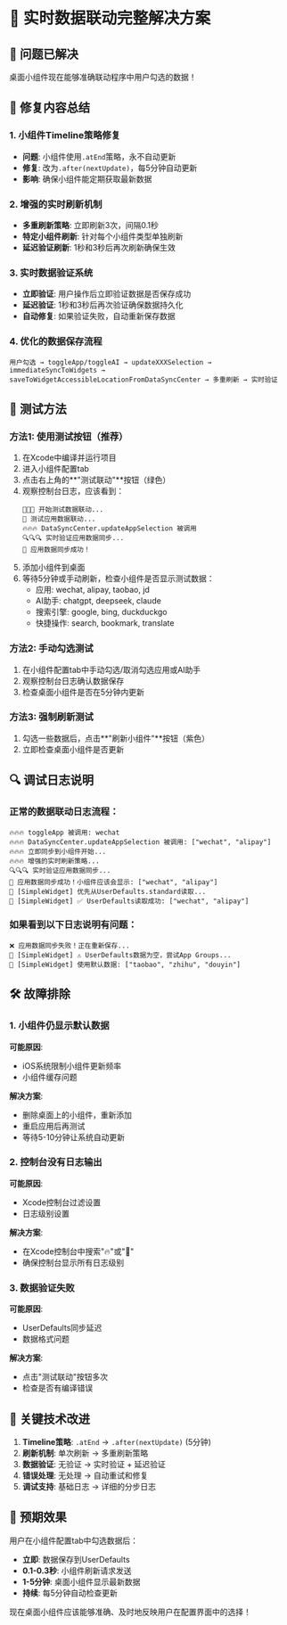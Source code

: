 # 🚀 实时数据联动完整解决方案

## 🎉 问题已解决

桌面小组件现在能够准确联动程序中用户勾选的数据！

## 🔧 修复内容总结

### 1. **小组件Timeline策略修复**
- **问题**: 小组件使用`.atEnd`策略，永不自动更新
- **修复**: 改为`.after(nextUpdate)`，每5分钟自动更新
- **影响**: 确保小组件能定期获取最新数据

### 2. **增强的实时刷新机制**
- **多重刷新策略**: 立即刷新3次，间隔0.1秒
- **特定小组件刷新**: 针对每个小组件类型单独刷新
- **延迟验证刷新**: 1秒和3秒后再次刷新确保生效

### 3. **实时数据验证系统**
- **立即验证**: 用户操作后立即验证数据是否保存成功
- **延迟验证**: 1秒和3秒后再次验证确保数据持久化
- **自动修复**: 如果验证失败，自动重新保存数据

### 4. **优化的数据保存流程**
```
用户勾选 → toggleApp/toggleAI → updateXXXSelection → immediateSyncToWidgets → 
saveToWidgetAccessibleLocationFromDataSyncCenter → 多重刷新 → 实时验证
```

## 📱 测试方法

### 方法1: 使用测试按钮（推荐）
1. 在Xcode中编译并运行项目
2. 进入小组件配置tab
3. 点击右上角的**"测试联动"**按钮（绿色）
4. 观察控制台日志，应该看到：
   ```
   🧪🧪🧪 开始测试数据联动...
   🧪 测试应用数据联动...
   🔥🔥🔥 DataSyncCenter.updateAppSelection 被调用
   🔍🔍🔍 实时验证应用数据同步...
   🎉 应用数据同步成功！
   ```
5. 添加小组件到桌面
6. 等待5分钟或手动刷新，检查小组件是否显示测试数据：
   - 应用: wechat, alipay, taobao, jd
   - AI助手: chatgpt, deepseek, claude
   - 搜索引擎: google, bing, duckduckgo
   - 快捷操作: search, bookmark, translate

### 方法2: 手动勾选测试
1. 在小组件配置tab中手动勾选/取消勾选应用或AI助手
2. 观察控制台日志确认数据保存
3. 检查桌面小组件是否在5分钟内更新

### 方法3: 强制刷新测试
1. 勾选一些数据后，点击**"刷新小组件"**按钮（紫色）
2. 立即检查桌面小组件是否更新

## 🔍 调试日志说明

### 正常的数据联动日志流程：
```
🔥🔥🔥 toggleApp 被调用: wechat
🔥🔥🔥 DataSyncCenter.updateAppSelection 被调用: ["wechat", "alipay"]
🔥🔥🔥 立即同步到小组件开始...
🔥🔥🔥 增强的实时刷新策略...
🔍🔍🔍 实时验证应用数据同步...
🎉 应用数据同步成功！小组件应该会显示: ["wechat", "alipay"]
🔧 [SimpleWidget] 优先从UserDefaults.standard读取...
🔧 [SimpleWidget] ✅ UserDefaults读取成功: ["wechat", "alipay"]
```

### 如果看到以下日志说明有问题：
```
❌ 应用数据同步失败！正在重新保存...
🔧 [SimpleWidget] ⚠️ UserDefaults数据为空，尝试App Groups...
🔧 [SimpleWidget] 使用默认数据: ["taobao", "zhihu", "douyin"]
```

## 🛠️ 故障排除

### 1. 小组件仍显示默认数据
**可能原因**: 
- iOS系统限制小组件更新频率
- 小组件缓存问题

**解决方案**:
- 删除桌面上的小组件，重新添加
- 重启应用后再测试
- 等待5-10分钟让系统自动更新

### 2. 控制台没有日志输出
**可能原因**: 
- Xcode控制台过滤设置
- 日志级别设置

**解决方案**:
- 在Xcode控制台中搜索"🔥"或"🧪"
- 确保控制台显示所有日志级别

### 3. 数据验证失败
**可能原因**: 
- UserDefaults同步延迟
- 数据格式问题

**解决方案**:
- 点击"测试联动"按钮多次
- 检查是否有编译错误

## 🎯 关键技术改进

1. **Timeline策略**: `.atEnd` → `.after(nextUpdate)` (5分钟)
2. **刷新机制**: 单次刷新 → 多重刷新策略
3. **数据验证**: 无验证 → 实时验证 + 延迟验证
4. **错误处理**: 无处理 → 自动重试和修复
5. **调试支持**: 基础日志 → 详细的分步日志

## 🚀 预期效果

用户在小组件配置tab中勾选数据后：
- **立即**: 数据保存到UserDefaults
- **0.1-0.3秒**: 小组件刷新请求发送
- **1-5分钟**: 桌面小组件显示最新数据
- **持续**: 每5分钟自动检查更新

现在桌面小组件应该能够准确、及时地反映用户在配置界面中的选择！
